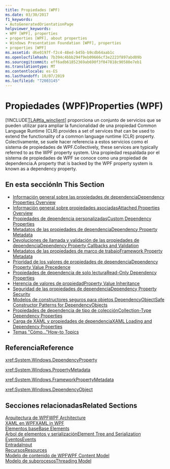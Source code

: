 ```yaml
---
title: Propiedades (WPF)
ms.date: 03/30/2017
f1_keywords:
- AutoGeneratedOrientationPage
helpviewer_keywords:
- WPF [WPF], properties
- properties [WPF], about properties
- Windows Presentation Foundation [WPF], properties
- properties [WPF]
ms.assetid: d6e0197f-f2c4-48ed-b45b-b9cdb64aab1c
ms.openlocfilehash: 7b394c4bbb294f9eb09666cf3e2223f897abd09b
ms.sourcegitcommit: eff6adb61852369ab690f3f047818c90580e7eb1
ms.translationtype: MT
ms.contentlocale: es-ES
ms.lasthandoff: 10/07/2019
ms.locfileid: "72003145"
---
```

# <a name="properties-wpf"></a><span data-ttu-id="a8433-102">Propiedades (WPF)</span><span class="sxs-lookup"><span data-stu-id="a8433-102">Properties (WPF)</span></span>
[!INCLUDE[TLA#tla_winclient](../../../../includes/tlasharptla-winclient-md.md)] <span data-ttu-id="a8433-103">proporciona un conjunto de servicios que se pueden utilizar para ampliar la funcionalidad de una propiedad Common Language Runtime (CLR).</span><span class="sxs-lookup"><span data-stu-id="a8433-103">provides a set of services that can be used to extend the functionality of a common language runtime (CLR) property.</span></span> <span data-ttu-id="a8433-104">Colectivamente, se suele hacer referencia a estos servicios como el sistema de propiedades de WPF.</span><span class="sxs-lookup"><span data-stu-id="a8433-104">Collectively, these services are typically referred to as the WPF property system.</span></span> <span data-ttu-id="a8433-105">Una propiedad respaldada por el sistema de propiedades de WPF se conoce como una propiedad de dependencia.</span><span class="sxs-lookup"><span data-stu-id="a8433-105">A property that is backed by the WPF property system is known as a dependency property.</span></span>  
  
## <a name="in-this-section"></a><span data-ttu-id="a8433-106">En esta sección</span><span class="sxs-lookup"><span data-stu-id="a8433-106">In This Section</span></span>  

- [<span data-ttu-id="a8433-107">Información general sobre las propiedades de dependencia</span><span class="sxs-lookup"><span data-stu-id="a8433-107">Dependency Properties Overview</span></span>](dependency-properties-overview.md)
- [<span data-ttu-id="a8433-108">Información general sobre propiedades asociadas</span><span class="sxs-lookup"><span data-stu-id="a8433-108">Attached Properties Overview</span></span>](attached-properties-overview.md)
- [<span data-ttu-id="a8433-109">Propiedades de dependencia personalizadas</span><span class="sxs-lookup"><span data-stu-id="a8433-109">Custom Dependency Properties</span></span>](custom-dependency-properties.md)
- [<span data-ttu-id="a8433-110">Metadatos de las propiedades de dependencia</span><span class="sxs-lookup"><span data-stu-id="a8433-110">Dependency Property Metadata</span></span>](dependency-property-metadata.md)
- [<span data-ttu-id="a8433-111">Devoluciones de llamada y validación de las propiedades de dependencia</span><span class="sxs-lookup"><span data-stu-id="a8433-111">Dependency Property Callbacks and Validation</span></span>](dependency-property-callbacks-and-validation.md)
- [<span data-ttu-id="a8433-112">Metadatos de las propiedades de marco de trabajo</span><span class="sxs-lookup"><span data-stu-id="a8433-112">Framework Property Metadata</span></span>](framework-property-metadata.md)
- [<span data-ttu-id="a8433-113">Prioridad de los valores de propiedades de dependencia</span><span class="sxs-lookup"><span data-stu-id="a8433-113">Dependency Property Value Precedence</span></span>](dependency-property-value-precedence.md)
- [<span data-ttu-id="a8433-114">Propiedades de dependencia de solo lectura</span><span class="sxs-lookup"><span data-stu-id="a8433-114">Read-Only Dependency Properties</span></span>](read-only-dependency-properties.md)
- [<span data-ttu-id="a8433-115">Herencia de valores de propiedad</span><span class="sxs-lookup"><span data-stu-id="a8433-115">Property Value Inheritance</span></span>](property-value-inheritance.md)
- [<span data-ttu-id="a8433-116">Seguridad de las propiedades de dependencia</span><span class="sxs-lookup"><span data-stu-id="a8433-116">Dependency Property Security</span></span>](dependency-property-security.md)
- [<span data-ttu-id="a8433-117">Modelos de constructores seguros para objetos DependencyObject</span><span class="sxs-lookup"><span data-stu-id="a8433-117">Safe Constructor Patterns for DependencyObjects</span></span>](safe-constructor-patterns-for-dependencyobjects.md)
- [<span data-ttu-id="a8433-118">Propiedades de dependencia de tipo de colección</span><span class="sxs-lookup"><span data-stu-id="a8433-118">Collection-Type Dependency Properties</span></span>](collection-type-dependency-properties.md)
- [<span data-ttu-id="a8433-119">Carga de XAML y propiedades de dependencia</span><span class="sxs-lookup"><span data-stu-id="a8433-119">XAML Loading and Dependency Properties</span></span>](xaml-loading-and-dependency-properties.md)
- [<span data-ttu-id="a8433-120">Temas "Cómo..."</span><span class="sxs-lookup"><span data-stu-id="a8433-120">How-to Topics</span></span>](properties-how-to-topics.md)
  
## <a name="reference"></a><span data-ttu-id="a8433-121">Referencia</span><span class="sxs-lookup"><span data-stu-id="a8433-121">Reference</span></span>  
 <xref:System.Windows.DependencyProperty>  
  
 <xref:System.Windows.PropertyMetadata>  
  
 <xref:System.Windows.FrameworkPropertyMetadata>  
  
 <xref:System.Windows.DependencyObject>  
  
## <a name="related-sections"></a><span data-ttu-id="a8433-122">Secciones relacionadas</span><span class="sxs-lookup"><span data-stu-id="a8433-122">Related Sections</span></span>  
 [<span data-ttu-id="a8433-123">Arquitectura de WPF</span><span class="sxs-lookup"><span data-stu-id="a8433-123">WPF Architecture</span></span>](wpf-architecture.md)  
  [<span data-ttu-id="a8433-124">XAML en WPF</span><span class="sxs-lookup"><span data-stu-id="a8433-124">XAML in WPF</span></span>](xaml-in-wpf.md)  
  [<span data-ttu-id="a8433-125">Elementos base</span><span class="sxs-lookup"><span data-stu-id="a8433-125">Base Elements</span></span>](base-elements.md)  
  [<span data-ttu-id="a8433-126">Árbol de elementos y serialización</span><span class="sxs-lookup"><span data-stu-id="a8433-126">Element Tree and Serialization</span></span>](element-tree-and-serialization.md)  
  [<span data-ttu-id="a8433-127">Eventos</span><span class="sxs-lookup"><span data-stu-id="a8433-127">Events</span></span>](events-wpf.md)  
  [<span data-ttu-id="a8433-128">Entrada</span><span class="sxs-lookup"><span data-stu-id="a8433-128">Input</span></span>](input-wpf.md)  
  [<span data-ttu-id="a8433-129">Recursos</span><span class="sxs-lookup"><span data-stu-id="a8433-129">Resources</span></span>](resources-wpf.md)  
  [<span data-ttu-id="a8433-130">Modelo de contenido de WPF</span><span class="sxs-lookup"><span data-stu-id="a8433-130">WPF Content Model</span></span>](../controls/wpf-content-model.md)  
  [<span data-ttu-id="a8433-131">Modelo de subprocesos</span><span class="sxs-lookup"><span data-stu-id="a8433-131">Threading Model</span></span>](threading-model.md)
